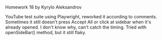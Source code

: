Homework 18 by Kyrylo Aleksandrov

YouTube test suite using Playwright, reworked it according to comments. Sometimes it still doesn't press Accept All or click at sidebar when it's already opened. 
I don't know why, can't catch the timing. Tried with openSideBar() method, but it still flaky.